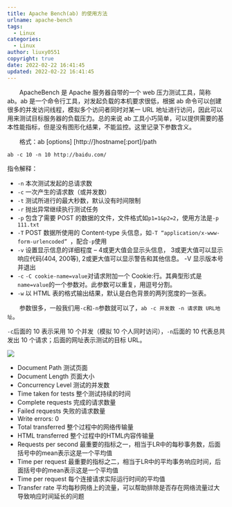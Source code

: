```yaml
---
title: Apache Bench(ab) 的使用方法
urlname: apache-bench
tags:
  - Linux
categories:
  - Linux
author: liuxy0551
copyright: true
date: 2022-02-22 16:41:45
updated: 2022-02-22 16:41:45
---
```



&emsp;&emsp;ApacheBench 是 Apache 服务器自带的一个 web 压力测试工具，简称 ab。ab 是一个命令行工具，对发起负载的本机要求很低，根据 ab 命令可以创建很多的并发访问线程，模拟多个访问者同时对某一 URL 地址进行访问，因此可以用来测试目标服务器的负载压力。总的来说 ab 工具小巧简单，可以提供需要的基本性能指标，但是没有图形化结果，不能监控。这里记录下参数含义。

<!--more-->


&emsp;&emsp;格式：ab [options] [http://]hostname[:port]/path

```shell 
ab -c 10 -n 10 http://baidu.com/
```

指令解释：
- `-n` 本次测试发起的总请求数
- `-c` 一次产生的请求数（或并发数）
- `-t` 测试所进行的最大秒数，默认没有时间限制
- `-r` 抛出异常继续执行测试任务
- `-p` 包含了需要 POST 的数据的文件，文件格式如`p1=1&p2=2`，使用方法是`-p 111.txt`
- `-T` POST 数据所使用的 Content-type 头信息，如`-T “application/x-www-form-urlencoded” `，配合`-p`使用
- `-v` 设置显示信息的详细程度 – 4或更大值会显示头信息， 3或更大值可以显示响应代码(404, 200等), 2或更大值可以显示警告和其他信息。 -V 显示版本号并退出
- `-c` `-C cookie-name=value`对请求附加一个 Cookie:行。其典型形式是`name=value`的一个参数对。此参数可以重复，用逗号分割。
- `-w` 以 HTML 表的格式输出结果，默认是白色背景的两列宽度的一张表。

&emsp;&emsp;参数很多，一般我们用`-c`和`-n`参数就可以了，`ab -c 并发数 -n 请求数 URL地址`。

`-c`后面的 10 表示采用 10 个并发（模拟 10 个人同时访问），`-n`后面的 10 代表总共发出 10 个请求；后面的网址表示测试的目标 URL。

![](https://images-hosting.liuxianyu.cn/posts/apache-bench/1.png)

- Document Path 测试页面
- Document Length 页面大小
- Concurrency Level 测试的并发数
- Time taken for tests 整个测试持续的时间
- Complete requests 完成的请求数量
- Failed requests 失败的请求数量
- Write errors: 0
- Total transferred 整个过程中的网络传输量
- HTML transferred 整个过程中的HTML内容传输量
- Requests per second 最重要的指标之一，相当于LR中的每秒事务数，后面括号中的mean表示这是一个平均值
- Time per request 最重要的指标之二，相当于LR中的平均事务响应时间，后面括号中的mean表示这是一个平均值
- Time per request 每个连接请求实际运行时间的平均值
- Transfer rate 平均每秒网络上的流量，可以帮助排除是否存在网络流量过大导致响应时间延长的问题
